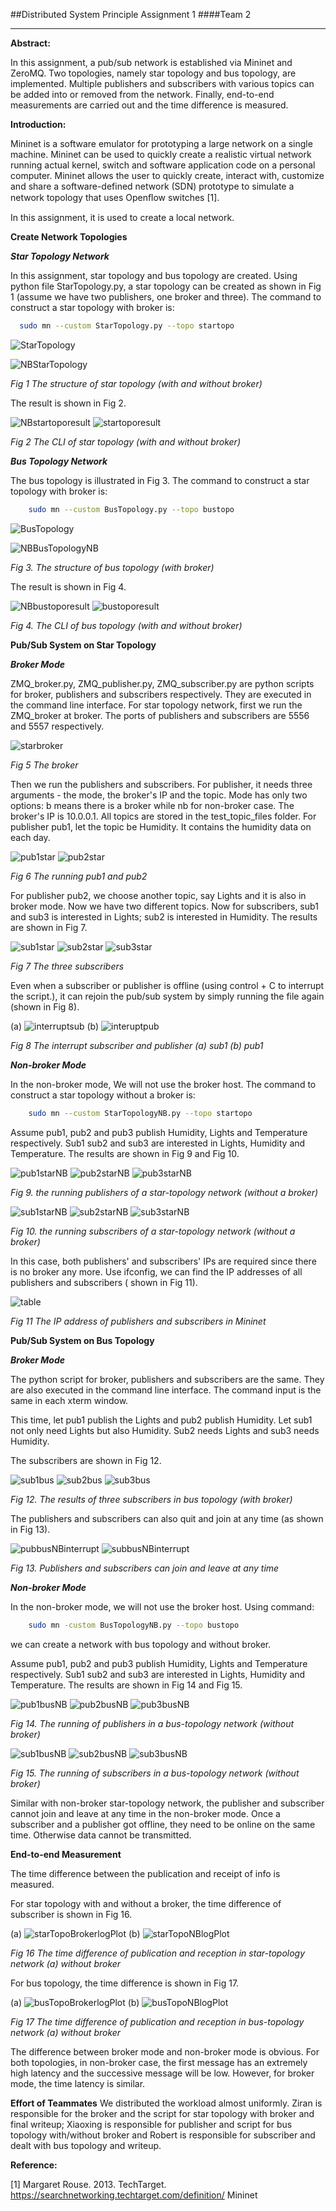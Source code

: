 ##Distributed System Principle Assignment 1 
####Team 2
*****
**Abstract:**

In this assignment, a pub/sub network is established via Mininet and ZeroMQ. 
Two topologies, namely star topology and bus topology, are implemented. 
Multiple publishers and subscribers with various topics can be added into or removed from the network. 
Finally, end-to-end measurements are carried out and the time difference is measured.

**Introduction:**

Mininet is a software emulator for prototyping a large network on a single machine. 
Mininet can be used to quickly create a realistic virtual network running actual kernel, switch and software application code on a personal computer. 
Mininet allows the user to quickly create, interact with, customize and share a software-defined network (SDN) prototype to simulate a network topology that uses Openﬂow switches [1]. 

In this assignment, it is used to create a local network.

**Create Network Topologies**

***Star Topology Network***

In this assignment, star topology and bus topology are created. 
Using python file StarTopology.py, a star topology can be created as shown in Fig 1 (assume we have two publishers, one broker and three). 
The command to construct a star topology with broker is: 
       
   ```bash 
     sudo mn --custom StarTopology.py --topo startopo
   ```
![StarTopology](./Pictures/StarTopology.jpg)

![NBStarTopology](./Pictures/NBStarTopology.jpg)

*Fig 1 The structure of star topology (with and without broker)*

The result is shown in Fig 2.

![NBstartoporesult](./Pictures/NBstartoporesult.jpg)
![startoporesult](./Pictures/startoporesult.jpg)

*Fig 2 The CLI of star topology (with and without broker)*

***Bus Topology Network***

The bus topology is illustrated in Fig 3.
 The command to construct a star topology with broker is: 
 
 ```bash 
     sudo mn --custom BusTopology.py --topo bustopo
 ```
 ![BusTopology](./Pictures/BusTopology.jpg)

 ![NBBusTopologyNB](./Pictures/NBBusTopologyNB.jpg)
 
 *Fig 3. The structure of bus topology (with broker)*
 
 The result is shown in Fig 4.
 
![NBbustoporesult](./Pictures/NBbustoporesult.jpg)
![bustoporesult](./Pictures/bustoporesult.jpg)

*Fig 4. The CLI of bus topology (with and without broker)*

**Pub/Sub System on Star Topology**

***Broker Mode***

ZMQ_broker.py, ZMQ_publisher.py, ZMQ_subscriber.py are python scripts for broker, publishers and subscribers respectively. 
They are executed in the command line interface. 
For star topology network, first we run the ZMQ_broker at broker. 
The ports of publishers and subscribers are 5556 and 5557 respectively.

![starbroker](./Pictures/starbroker.jpg)

*Fig 5 The broker*

Then we run the publishers and subscribers. 
For publisher, it needs three arguments - the mode, the broker's IP and the topic. 
Mode has only two options: b means there is a broker while nb for non-broker case. 
The broker's IP is 10.0.0.1. All topics are stored in the test_topic_files folder. 
For publisher pub1, let the topic be Humidity. It contains the humidity data on each day.

![pub1star](./Pictures/pub1star.jpg)
![pub2star](./Pictures/pub2star.jpg)

*Fig 6 The running pub1 and pub2*

For publisher pub2, we choose another topic, say Lights and it is also in broker mode.
Now we have two different topics.
Now for subscribers, sub1 and sub3 is interested in Lights; sub2 is interested in Humidity. 
The results are shown in Fig 7.

![sub1star](./Pictures/sub1star.jpg)
![sub2star](./Pictures/sub2star.jpg)
![sub3star](./Pictures/sub3star.jpg)

*Fig 7 The three subscribers*

Even when a subscriber or publisher is offline (using control + C to interrupt the script.), it can rejoin the pub/sub system by simply running the file again (shown in Fig 8). 

(a)
![interruptsub](./Pictures/interruptsub.jpg)
(b)
![interuptpub](./Pictures/interuptpub.jpg)

*Fig 8 The interrupt subscriber and publisher (a) sub1 (b) pub1*

***Non-broker Mode***

In the non-broker mode, We will not use the broker host. 
The command to construct a star topology without a broker is:
 
 ```bash 
     sudo mn --custom StarTopologyNB.py --topo startopo
 ```
 Assume pub1, pub2 and pub3 publish Humidity, Lights and Temperature respectively. 
 Sub1 sub2 and sub3 are interested in Lights, Humidity and Temperature. 
 The results are shown in Fig 9 and Fig 10.
 
![pub1starNB](./Pictures/pub1starNB.jpg)
![pub2starNB](./Pictures/pub2starNB.jpg)
![pub3starNB](./Pictures/pub3starNB.jpg)

*Fig 9. the running publishers of a star-topology network (without a broker)*

![sub1starNB](./Pictures/sub1starNB.jpg)
![sub2starNB](./Pictures/sub2starNB.jpg)
![sub3starNB](./Pictures/sub3starNB.jpg)

*Fig 10. the running subscribers of a star-topology network (without a broker)*

In this case, both publishers' and subscribers' IPs are required since there is no broker any more. Use ifconfig, we can find the IP addresses of all publishers and subscribers ( shown in Fig 11).

![table](./Pictures/table.jpg)

*Fig 11 The IP address of publishers and subscribers in Mininet*

**Pub/Sub System on Bus Topology**

***Broker Mode***

The python script for broker, publishers and subscribers are the same. 
They are also executed in the command line interface. 
The command input is the same in each xterm window.

This time, let pub1 publish the Lights and pub2 publish Humidity. 
Let sub1 not only need Lights but also Humidity. 
Sub2 needs Lights and sub3 needs Humidity.

The subscribers are shown in Fig 12.

![sub1bus](./Pictures/sub1bus.jpg)
![sub2bus](./Pictures/sub2bus.jpg)
![sub3bus](./Pictures/sub3bus.jpg)

*Fig 12. The results of three subscribers in bus topology (with broker)*

The publishers and subscribers can also quit and join at any time (as shown in Fig 13).

![pubbusNBinterrupt](./Pictures/pubbusNBinterrupt.jpg)
![subbusNBinterrupt](./Pictures/subbusNBinterrupt.jpg)

*Fig 13. Publishers and subscribers can join and leave at any time*

***Non-broker Mode***

In the non-broker mode, we will not use the broker host. 
Using command: 

```bash 
    sudo mn -custom BusTopologyNB.py --topo bustopo 
 ```
we can create a network with bus topology and without broker. 

Assume pub1, pub2 and pub3 publish Humidity, Lights and Temperature respectively. Sub1 sub2 and sub3 are interested in Lights, Humidity and Temperature. The results are shown in Fig 14 and Fig 15.

![pub1busNB](./Pictures/pub1busNB.jpg)
![pub2busNB](./Pictures/pub2busNB.jpg)
![pub3busNB](./Pictures/pub3busNB.jpg)

*Fig 14. The running of publishers in a bus-topology network (without broker)*

![sub1busNB](./Pictures/sub1busNB.jpg)
![sub2busNB](./Pictures/sub2busNB.jpg)
![sub3busNB](./Pictures/sub3busNB.jpg)

*Fig 15. The running of subscribers in a bus-topology network (without broker)*

Similar with non-broker star-topology network, the publisher and subscriber cannot join and leave at any time in the non-broker mode. 
Once a subscriber and a publisher got offline, they need to be online on the same time. Otherwise data cannot be transmitted.

**End-to-end Measurement**

The time difference between the publication and receipt of info is measured. 

For star topology with and without a broker, the time difference of subscriber is shown in Fig 16.

(a)
![starTopoBrokerlogPlot](./starTopoBrokerlogPlot/Subscriber1.png)
(b)
![starTopoNBlogPlot](./starTopoNBlogPlot/Subscriber1.png)

*Fig 16 The time difference of publication and reception in star-topology network (a) without broker*

For bus topology, the time difference is shown in Fig 17. 

(a)
![busTopoBrokerlogPlot](./busTopoBrokerlogPlot/Subscriber2.png)
(b)
![busTopoNBlogPlot](./busTopoNBlogPlot/Subscriber2.png)

*Fig 17 The time difference of publication and reception in bus-topology network (a) without broker*

The difference between broker mode and non-broker mode is obvious. For both topologies, in non-broker case, the first message has an extremely high latency and the successive message will be low. However, for broker mode, the time latency is similar.

**Effort of Teammates**
We distributed the workload almost uniformly. 
Ziran is responsible for the broker and the script for star topology with broker and final writeup; 
Xiaoxing is responsible for publisher and script for bus topology with/without broker and Robert is responsible for subscriber and dealt with bus topology and writeup.

**Reference:**

[1] Margaret Rouse. 2013. TechTarget. https://searchnetworking.techtarget.com/definition/ Mininet 